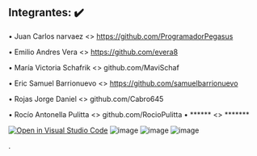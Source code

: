 ## Integrantes: :heavy_check_mark:


•	Juan Carlos narvaez <> https://github.com/ProgramadorPegasus

•	Emilio Andres Vera <> https://github.com/evera8

•	María Victoria Schafrik <> github.com/MaviSchaf

•	Eric Samuel Barrionuevo <> https://github.com/samuelbarrionuevo

•	Rojas Jorge Daniel <> github.com/Cabro645

•	Rocío Antonella Pulitta <> github.com/RocioPulitta
•	****** <> *******



[![Open in Visual Studio Code](https://classroom.github.com/assets/open-in-vscode-c66648af7eb3fe8bc4f294546bfd86ef473780cde1dea487d3c4ff354943c9ae.svg)](https://classroom.github.com/online_ide?assignment_repo_id=8559981&assignment_repo_type=AssignmentRepo)
![image](https://user-images.githubusercontent.com/84986194/191102091-65559995-acbf-4ea7-9c1a-1a451493df7c.png)
![image](https://user-images.githubusercontent.com/84986194/191102248-31c50131-30c4-4f95-b3ad-3273b2e398f9.png)
![image](https://user-images.githubusercontent.com/84986194/191102365-a332dad7-0442-4da5-b175-4eba4408fc58.png)

.
